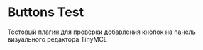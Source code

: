 # Buttons Test

Тестовый плагин для проверки добавления кнопок на панель визуального редактора TinyMCE
